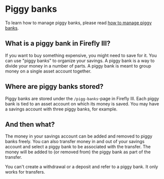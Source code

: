 # Piggy banks

To learn how to manage piggy banks, please read [how to manage piggy banks](../../how-to/firefly-iii/finances/piggy-banks.md).

## What is a piggy bank in Firefly III?

If you want to buy something expensive, you might need to save for it. You can use "piggy banks" to organize your savings. A piggy bank is a way to divide your money in a number of parts. A piggy bank is meant to group money on a single asset account together.

## Where are piggy banks stored?

Piggy banks are stored under the `/pigg-banks`-page in Firefly III. Each piggy bank is tied to an asset account on which its money is saved. You may have a savings account with three piggy banks, for example.

## And then what?

The money in your savings account can be added and removed to piggy banks freely. You can also transfer money in and out of your savings account and select a piggy bank to be associated with the transfer. The money will be added to (or removed from) the piggy bank as part of the transfer.

You can't create a withdrawal or a deposit and refer to a piggy bank. It only works for transfers.
